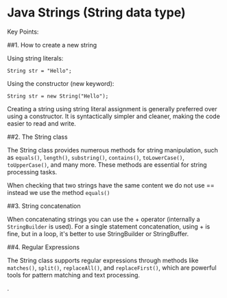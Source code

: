 # Java Strings (String data type)

Key Points:

##1. How to create a new string

Using string literals:

```
String str = "Hello";
```

Using the constructor (new keyword):

```
String str = new String("Hello");
```

Creating a string using string literal assignment is generally preferred over using a constructor. It is syntactically
simpler and cleaner, making the code easier to read and write.


##2. The String class

The String class provides numerous methods for string manipulation, such as `equals()`, `length()`, `substring()`,
`contains()`, `toLowerCase()`, `toUpperCase()`, and many more. These methods are essential for string processing tasks.  

When checking that two strings have the same content we do not use == instead we use the method `equals()`

##3. String concatenation

When concatenating strings you can use the + operator (internally a `StringBuilder` is used). For a single statement
concatenation, using + is fine, but in a loop, it's better to use StringBuilder or StringBuffer.

##4. Regular Expressions

The String class supports regular expressions through methods like `matches()`, `split()`, `replaceAll()`, and
`replaceFirst()`, which are powerful tools for pattern matching and text processing.
  
.
